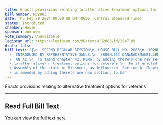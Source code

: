 ```yaml
---
title: Enacts provisions relating to alternative treatment options for veterans
bill_number: HB2883
date: Thu Feb 29 2024 00:00:00 GMT-0600 (Central Standard Time)
status: Introduced
chamber: House
sponsor: Unknown
vote_summary: Unavailable
legiscan_url: https://legiscan.com/MO/text/HB2883/id/2947189
draft: false
bill_text: "|\n  SECOND REGULAR SESSION\n  HOUSE BILL NO. 2883\n  102ND GENERAL ASSEMBLY\n\
  \  INTRODUCED BY REPRESENTATIVE SAULS.\n  5880H.01I DANARADEMANMILLER,ChiefClerk\n\
  \  AN ACT\n  To amend chapter 42, RSMo, by adding thereto one new section relating\
  \ to alternative\n  treatment options for veterans.\n  Be it enacted by the General\
  \ Assembly of the state of Missouri, as follows:\n  Section A. Chapter 42, RSMo,\
  \ is amended by adding thereto one new section, to be"
---
```

Enacts provisions relating to alternative treatment options for veterans

---

## Read Full Bill Text

You can view the full text [here](https://legiscan.com/MO/text/HB2883/id/2947189).
